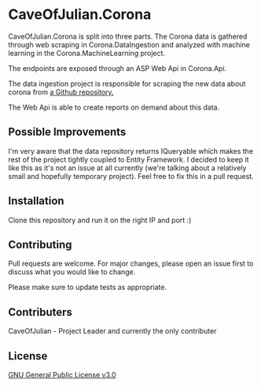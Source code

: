 # CaveOfJulian.Corona

CaveOfJulian.Corona is split into three  parts.
The Corona data is gathered through web scraping in Corona.DataIngestion and analyzed with machine learning in the Corona.MachineLearning project.

The endpoints are exposed through an ASP Web Api in Corona.Api. 

The data ingestion project is responsible for scraping the new data about corona from [a Github repository.](https://github.com/CSSEGISandData/COVID-19/)

The Web Api is able to create reports on demand about this data.

## Possible Improvements
I'm very aware that the data repository returns IQueryable which makes the rest of the project tightly coupled to Entity Framework. 
I decided to keep it like this as it's not an issue at all currently (we're talking about a relatively small and hopefully temporary project). Feel free to fix this in a pull request. 

## Installation

Clone this repository and run it on the right IP and port :) 


## Contributing
Pull requests are welcome. For major changes, please open an issue first to discuss what you would like to change.

Please make sure to update tests as appropriate.

## Contributers
CaveOfJulian - Project Leader and currently the only contributer
## License
[GNU General Public License v3.0](https://choosealicense.com/licenses/gpl-3.0/)
